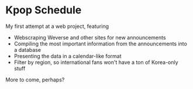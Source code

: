 # Kpop Schedule
My first attempt at a web project, featuring
- Webscraping Weverse and other sites for new announcements
- Compiling the most important information from the announcements into a database
- Presenting the data in a calendar-like format
- Filter by region, so international fans won't have a ton of Korea-only stuff

More to come, perhaps?
